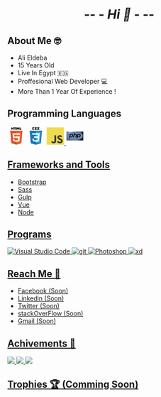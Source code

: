 # <p align="center"> -- - _Hi 👋_ - -- </p>

<!--
- 🔭 I’m currently working on Vue.js
- 🌱 I’m currently learning php & laravel
- 👯 I’m looking to collaborate to small frontend projects
- 💬 Ask me about fronend development
- 📫 Reach me on: alieldeba@gmail.com
-->

##  About Me 🤓
- Ali Eldeba
- 15 Years Old
- Live In Egypt 🇪🇬
- Proffesional Web Developer 💻
- More Than 1 Year Of Experience !

## Programming Languages
<p align="left">
   <img src="https://raw.githubusercontent.com/devicons/devicon/master/icons/html5/html5-original-wordmark.svg" alt="html5" width="40" height="40"/>
<img src="https://raw.githubusercontent.com/devicons/devicon/master/icons/css3/css3-original-wordmark.svg" alt="css3" width="40" height="40"/> </a> <a href="https://www.gatsbyjs.com/" target="_blank" rel="noreferrer">
  <img src="https://raw.githubusercontent.com/devicons/devicon/master/icons/javascript/javascript-original.svg" alt="javascript" width="40" height="40"/> 
  <img src="https://raw.githubusercontent.com/devicons/devicon/master/icons/php/php-original.svg" alt="php" width="40" height="40"/>
</p>

## Frameworks and Tools
- Bootstrap
- Sass
- Gulp
- Vue
- Node

## Programs
<img width="40px" src="https://upload.wikimedia.org/wikipedia/commons/thumb/9/9a/Visual_Studio_Code_1.35_icon.svg/2048px-Visual_Studio_Code_1.35_icon.svg.png" alt="Visual Studio Code">
<img src="https://www.vectorlogo.zone/logos/git-scm/git-scm-icon.svg" alt="git" width="40" height="40"/>
<img width="40px" src="https://upload.wikimedia.org/wikipedia/commons/2/20/Photoshop_CC_icon.png" alt="Photoshop">
<img src="https://cdn.worldvectorlogo.com/logos/adobe-xd.svg" alt="xd" width="40" height="40"/>
<!-- <img src="https://raw.githubusercontent.com/devicons/devicon/master/icons/laravel/laravel-plain-wordmark.svg" alt="laravel" width="40" height="40"/> -->

## Reach Me 🤙
- Facebook (Soon)
- Linkedin (Soon)
- Twitter (Soon)
- stackOverFlow (Soon)
- Gmail (Soon)

## Achivements 🌟
   <img width="50%" src="https://github-readme-stats.vercel.app/api/top-langs?username=ali-eldeba&show_icons=true&local=en&layout=compact"/>
   <img width="50%" src="https://github-readme-stats.vercel.app/api?username=ali-eldeba&show_icons=true&locale=en"/>
   <img width="50%" src="https://github-readme-streak-stats.herokuapp.com/?user=ali-eldeba&"/>
   
## Trophies 🏆 (Comming Soon)
